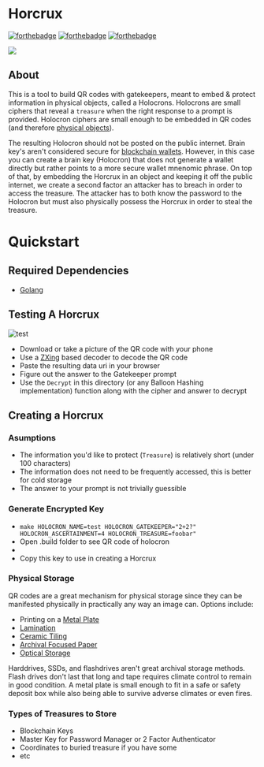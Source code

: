 # Horcrux
[![forthebadge](https://forthebadge.com/images/badges/contains-technical-debt.svg)](https://forthebadge.com)
[![forthebadge](https://forthebadge.com/images/badges/uses-badges.svg)](https://forthebadge.com)
[![forthebadge](https://forthebadge.com/images/badges/you-didnt-ask-for-this.svg)](https://forthebadge.com)


![](https://media1.giphy.com/media/ToMjGpsQduVVwLpZCxy/giphy.gif)
## About
This is a tool to build QR codes with gatekeepers, meant to embed & protect information in physical objects, called a Holocrons. Holocrons are small ciphers that reveal a `treasure` when the right response to a prompt is provided. Holocron ciphers are small enough to be embedded in QR codes (and therefore [physical objects](https://qalo.com/collections/qr-dog-id-tags)). 

The resulting Holocron should not be posted on the public internet. Brain key's aren't considered secure for [blockchain wallets](https://en.bitcoin.it/wiki/Brainwallet). However, in this case you can create a brain key (Holocron) that does not generate a wallet directly but rather points to a more secure wallet mnenomic phrase. On top of that, by embedding the Horcrux in an object and keeping it off the public internet, we create a second factor an attacker has to breach in order to access the treasure. The attacker has to both know the password to the Holocron but must also physically possess the Horcrux in order to steal the treasure.

# Quickstart

## Required Dependencies

- [Golang](https://go.dev//)


## Testing A Horcrux 

![test](https://i.ibb.co/6X4L0RJ/test.png)

- Download or take a picture of the QR code with your phone
- Use a [ZXing](https://zxing.org/w/decode.jspx) based decoder to decode the QR code
- Paste the resulting data uri in your browser 
- Figure out the answer to the Gatekeeper prompt
- Use the `Decrypt` in this directory (or any Balloon Hashing implementation) function along with the cipher and answer to decrypt

## Creating a Horcrux

### Asumptions

- The information you'd like to protect (`Treasure`) is relatively short (under 100 characters)
- The information does not need to be frequently accessed, this is better for cold storage
- The answer to your prompt is not trivially guessible 

### Generate Encrypted Key

- `make HOLOCRON_NAME=test HOLOCRON_GATEKEEPER="2+2?" HOLOCRON_ASCERTAINMENT=4 HOLOCRON_TREASURE=foobar"`
- Open .build folder to see QR code of holocron
- 
- Copy this key to use in creating a Horcrux

### Physical Storage

QR codes are a great mechanism for physical storage since they can be manifested physically in practically any way an image can. Options include:

- Printing on a [Metal Plate](https://bayphoto.com/)
- [Lamination](https://www.fedex.com/en-us/office/binding-laminating-finishing-services.html?cmp=KNC-10000002-0-0-0-FXO-US-US-EN-AISFXO121510430&gclid=Cj0KCQiA95aRBhCsARIsAC2xvfxyFgrJqhUobH4TRA4CIT3g1DxGe2nC575DHcMcY8M7K1ZqGhmgXh4aAjAzEALw_wcB&gclsrc=aw.ds)
- [Ceramic Tiling](https://www.zazzle.com/qr+code+tiles)
- [Archival Focused Paper](https://www.futurepkg.com/best-paper)
- [Optical Storage](https://www.amazon.com/Best-Sellers-External-CD-DVD-Drives/zgbs/pc/1292121011)

Harddrives, SSDs, and flashdrives aren't great archival storage methods. Flash drives don't last that long and tape requires climate control to remain in good condition. A metal plate is small enough to fit in a safe or safety deposit box while also being able to survive adverse climates or even fires. 

### Types of Treasures to Store

- Blockchain Keys
- Master Key for Password Manager or 2 Factor Authenticator
- Coordinates to buried treasure if you have some
- etc



